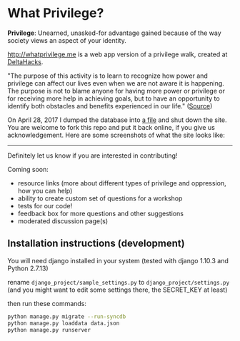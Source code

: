 # What Privilege?

**Privilege**: Unearned, unasked-for advantage gained because of the way society views an aspect of your identity.

http://whatprivilege.me is a web app version of a privilege walk, created at [DeltaHacks](http://deltahacks.io/).

"The purpose of this activity is to learn to recognize how power and privilege can affect our lives even when we are not aware it is happening. The purpose is not to blame anyone for having more power or privilege or for receiving more help in achieving goals, but to have an opportunity to identify both obstacles and benefits experienced in our life." ([Source](http://www.albany.edu/ssw/efc/pdf/Module%205_1_Privilege%20Walk%20Activity.pdf))


On April 28, 2017 I dumped the database into [a file](https://github.com/evykassirer/whatprivilege/blob/master/data_backup.json) and shut down the site. You are welcome to fork this repo and put it back online, if you give us acknowledgement. Here are some screenshots of what the site looks like:



------

Definitely let us know if you are interested in contributing!

Coming soon:
- resource links (more about different types of privilege and oppression, how you can help)
- ability to create custom set of questions for a workshop
- tests for our code!
- feedback box for more questions and other suggestions
- moderated discussion page(s) 


## Installation instructions (development)

You will need django installed in your system (tested with django 1.10.3 and Python 2.7.13)

rename `django_project/sample_settings.py` to `django_project/settings.py` (and you might want to edit some settings there, the SECRET_KEY at least)

then run these commands:

```bash
python manage.py migrate --run-syncdb
python manage.py loaddata data.json
python manage.py runserver
```
